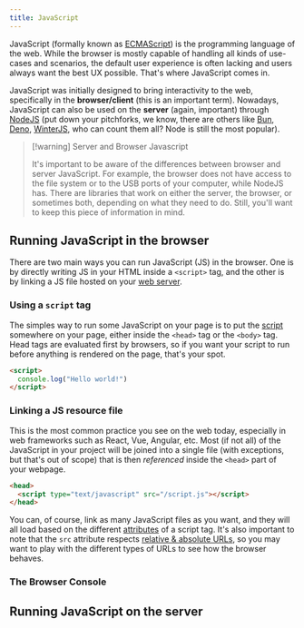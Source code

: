 ```yaml
---
title: JavaScript
---
```


JavaScript (formally known as [ECMAScript](https://262.ecma-international.org/14.0/)) is the programming language of the web. While the browser is mostly capable of handling all kinds of use-cases and scenarios, the default user experience is often lacking and users always want the best UX possible. That's where JavaScript comes in.

JavaScript was initially designed to bring interactivity to the web, specifically in the **browser/client** (this is an important term). Nowadays, JavaScript can also be used on the **server** (again, important) through [NodeJS](/backend/nodejs) (put down your pitchforks, we know, there are others like [Bun](https://bun.sh/), [Deno](https://deno.com/), [WinterJS](https://github.com/bellard/quickjs), who can count them all? Node is still the most popular).

> [!warning] Server and Browser Javascript
>
> It's important to be aware of the differences between browser and server JavaScript. For example, the browser does not have access to the file system or to the USB ports of your computer, while NodeJS has. There are libraries that work on either the server, the browser, or sometimes both, depending on what they need to do. Still, you'll want to keep this piece of information in mind.

## Running JavaScript in the browser

There are two main ways you can run JavaScript (JS) in the browser. One is by directly writing JS in your HTML inside a `<script>` tag, and the other is by linking a JS file hosted on your [web server](/frontend/web-servers).

### Using a `script` tag

The simples way to run some JavaScript on your page is to put the [script](https://developer.mozilla.org/en-US/docs/Web/HTML/Element/script) somewhere on your page, either inside the `<head>` tag or the `<body>` tag. Head tags are evaluated first by browsers, so if you want your script to run before anything is rendered on the page, that's your spot.

```html
<script>
  console.log("Hello world!")
</script>
```

### Linking a JS resource file

This is the most common practice you see on the web today, especially in web frameworks such as React, Vue, Angular, etc. Most (if not all) of the JavaScript in your project will be joined into a single file (with exceptions, but that's out of scope) that is then *referenced* inside the `<head>` part of your webpage.

```html
<head>
  <script type="text/javascript" src="/script.js"></script>
</head>
```

You can, of course, link as many JavaScript files as you want, and they will all load based on the different [attributes](https://developer.mozilla.org/en-US/docs/Web/HTML/Element/script#attributes) of a script tag. It's also important to note that the `src` attribute respects [relative & absolute URLs](/fundamentals/the-url#Relative-and-Absolute-URLs), so you may want to play with the different types of URLs to see how the browser behaves.

### The Browser Console

## Running JavaScript on the server

<!-- reference nodejs installment, talk about REPL and running a script -->